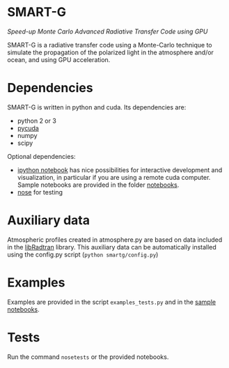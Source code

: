 # SMART-G
_Speed-up Monte Carlo Advanced Radiative Transfer Code using GPU_

SMART-G is a radiative transfer code using a Monte-Carlo technique to simulate the propagation of the polarized light in the atmosphere and/or ocean, and using GPU acceleration.

# Dependencies
SMART-G is written in python and cuda. Its dependencies are:
* python 2 or 3
* [pycuda](http://mathema.tician.de/software/pycuda/)
* numpy
* scipy

Optional dependencies:
* [ipython notebook](http://ipython.org/notebook.html) has nice possibilities for interactive development and visualization, in particular if you are using a remote cuda computer. Sample notebooks are provided in the folder [notebooks](notebooks).
* [nose](http://nose.readthedocs.org/) for testing

# Auxiliary data
Atmospheric profiles created in atmosphere.py are based on data included in the [libRadtran](http://www.libradtran.org/) library.
This auxiliary data can be automatically installed using the config.py script (`python smartg/config.py`)


# Examples
Examples are provided in the script `examples_tests.py` and in the [sample notebooks](notebooks).

# Tests
Run the command `nosetests` or the provided notebooks.
